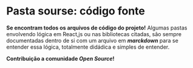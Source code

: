 # Pasta sourse: código fonte

**Se encontram todos os arquivos de código do projeto!** Algumas pastas envolvendo lógica em React,js ou nas bibliotecas citadas, são sempre documentadas dentro de si com um arquivo em ***marckdown*** para se entender essa lógica, totalmente didádica e simples de entender. 

**Contribuição a comunidade *Open Source*!**